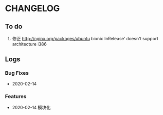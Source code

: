 # CHANGELOG

## To do

1. 修正 http://nginx.org/packages/ubuntu bionic InRelease' doesn't support  architecture i386

## Logs

### Bug Fixes

* 2020-02-14  

### Features

* 2020-02-14  模块化
